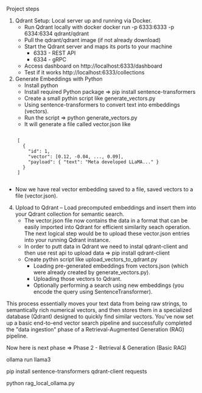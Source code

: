 Project steps

1. Qdrant Setup: Local server up and running via Docker.
   - Run Qdrant locally with docker docker run -p 6333:6333 -p 6334:6334 qdrant/qdrant
   - Pull the qdrant/qdrant image (if not already download)
   - Start the Qdrant server and maps its ports to your machine
      - 6333 - REST API
      - 6334 - gRPC
   - Access dashboard on http://localhost:6333/dashboard
   - Test if it works http://localhost:6333/collections
2. Generate Embeddings with Python
   - Install python
   - Install required Python package => pip install sentence-transformers
   - Create a small pythin script like generate_vectors.py
   - Using sentence-transformers to convert text into embeddings (vectors).
   - Run the script => python generate_vectors.py
   - It will generate a file called vector.json like
  <pre><code>
    [  
      {
        "id": 1,
        "vector": [0.12, -0.04, ..., 0.09],
        "payload": { "text": "Meta developed LLaMA..." }
      }
    ]
  </code></pre>

  - Now we have real vector embedding saved to a file, saved vectors to a file (vector.json).
     
4.  Upload to Qdrant – Load precomputed embeddings and insert them into your Qdrant collection for semantic search.
    - The vector.json file now contains the data in a format that can be easily imported into Qdrant for efficient similarity seach operation. The next logical step would be to upload these vector.json entries into your running Qdrant instance.
    - In order to putt data in Qdrant we need to instal qdrant-client and then use rest api to upload data => pip install qdrant-client
    - Create pythin script like upload_vectors_to_qdrant.py
        - Loading pre-generated embeddings from vectors.json (which were already created by generate_vectors.py).
        - Uploading those vectors to Qdrant.
        - Optionally performing a search using new embeddings (you encode the query using SentenceTransformer).
      

This process essentially moves your text data from being raw strings, to semantically rich numerical vectors, and then stores them in a specialized database (Qdrant) designed to quickly find similar vectors. You've now set up a basic end-to-end vector search pipeline and successfully completed the "data ingestion" phase of a Retrieval-Augmented Generation (RAG) pipeline.

Now here is next phase => Phase 2 - Retrieval & Generation (Basic RAG)



ollama run llama3

pip install sentence-transformers qdrant-client requests

python rag_local_ollama.py


